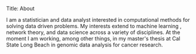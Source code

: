 Title: About

I am a statistician and data analyst interested in computational methods for solving data driven problems. My interests extend to machine learning , network theory, and data science across a variety of disciplines. At the moment I am working, among other things, in my master's thesis at Cal State Long Beach in genomic data analysis for cancer research.
